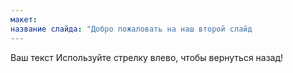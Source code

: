 ```yaml
---
макет: 
название слайда: "Добро пожаловать на наш второй слайд
---
```

Ваш текст 
Используйте стрелку влево, чтобы вернуться назад!
